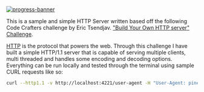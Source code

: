 [![progress-banner](https://backend.codecrafters.io/progress/http-server/73ff661f-6115-473c-9e83-3bc1f3cd0eb0)](https://app.codecrafters.io/users/codecrafters-bot?r=2qF)

This is a sample and simple HTTP Server written based off the following Code Crafters challenge by Eric Tsendjav.
["Build Your Own HTTP server" Challenge](https://app.codecrafters.io/courses/http-server/overview).

[HTTP](https://en.wikipedia.org/wiki/Hypertext_Transfer_Protocol) is the
protocol that powers the web. Through this challenge I have built a simple HTTP/1.1 server
that is capable of serving multiple clients, multi threaded and handles some encoding and decoding options. Everything can be run locally and tested through the terminal using sample CURL requests like so: 
```bash
curl --http1.1 -v http://localhost:4221/user-agent -H "User-Agent: pineapple/grape-banana" -H "Connection: close"